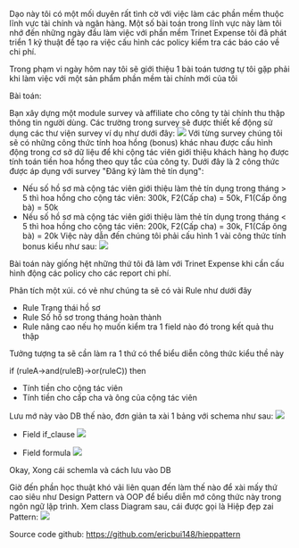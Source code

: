 Dạo này tôi có một mối duyên rất tình cờ với việc làm các phần mềm thuộc lĩnh vực tài chính và ngân hàng. Một số bài toán trong lĩnh vực này làm tôi nhớ đến những ngày đầu làm việc với phần mềm Trinet Expense tôi đã phát triển 1 kỹ thuật để tạo ra việc cấu hình các policy kiểm tra các báo cáo về chi phí.

Trong phạm vi ngày hôm nay tôi sẽ giới thiệu 1 bài toán tương tự tôi gặp phải khi làm việc với một sản phẩm phần mềm tài chính mới của tôi

Bài toán:

Bạn xây dựng một module survey và affiliate cho công ty tài chính thu thập thông tin người dùng. Các trường trong survey sẽ được thiết kế động sử dụng các thư viện survey ví dụ như dưới đây:
![](https://images.viblo.asia/b6d2fa5d-1209-4ded-9f59-4303fb6fb2db.png)
Với từng survey chúng tôi sẽ có những công thức tính hoa hồng (bonus) khác nhau được cấu hình động trong cơ sở dữ liệu để khi cộng tác viên giới thiệu khách hàng họ được tính toán tiền hoa hồng theo quy tắc của công ty. Dưới đây là 2 công thức được áp dụng với survey "Đăng ký làm thẻ tín dụng":

-  Nếu số hồ sơ mà cộng tác viên giới thiệu làm thẻ tín dụng trong tháng > 5 thì hoa hồng cho cộng tác viên: 300k, F2(Cấp cha) = 50k, F1(Cấp ông bà) = 50k
- Nếu số hồ sơ mà cộng tác viên giới thiệu làm thẻ tín dụng trong tháng < 5 thì hoa hồng cho cộng tác viên: 200k, F2(Cấp cha) = 30k, F1(Cấp ông bà) = 20k
Việc này dẫn đến chúng tôi phải cấu hình 1 vài công thức tính bonus kiểu như sau:
![](https://images.viblo.asia/50d21635-2827-493e-bb56-498c9c205fa8.png)

Bài toán này giống hệt những thứ tôi đã làm với Trinet Expense khi cần cấu hình động các policy cho các report chi phí.

Phân tích một xúi. có vẻ như chúng ta sẽ có vài Rule như dưới đây
- Rule Trạng thái hồ sơ
- Rule Số hồ sơ trong tháng hoàn thành
- Rule nâng cao nếu họ muốn kiểm tra 1 field nào đó trong kết quả thu thập

Tưởng tượng ta sẽ cần làm ra 1 thứ có thể biểu diễn công thức kiểu thề này

if (ruleA->and(ruleB)->or(ruleC)) then
- Tính tiền cho cộng tác viên
- Tính tiền cho cấp cha và ông của cộng tác viên

Lưu mớ này vào DB thế nào, đơn giản ta xài 1 bảng với schema như sau:
![](https://images.viblo.asia/e1b2c5d1-b107-4d45-bbd8-c62c23b0ce19.png)

- Field if_clause
![](https://images.viblo.asia/3910534c-be55-4f2f-86a8-dc1913741fd2.png)

- Field formula
![](https://images.viblo.asia/fc20ca5e-de69-4e29-ba2b-97d50affedd3.png)

Okay, Xong cái schemla và cách lưu vào DB

Giờ đến phần học thuật khó vãi liên quan đến làm thế nào để xài mấy thứ cao siêu như Design Pattern và OOP để biểu diễn mớ công thức này trong ngôn ngữ lập trình. Xem class Diagram sau, cái được gọi là Hiệp đẹp zai Pattern:
![](https://images.viblo.asia/f9b87652-ec33-4265-9a89-81641c8ad08a.png)

Source code github: https://github.com/ericbui148/hieppattern